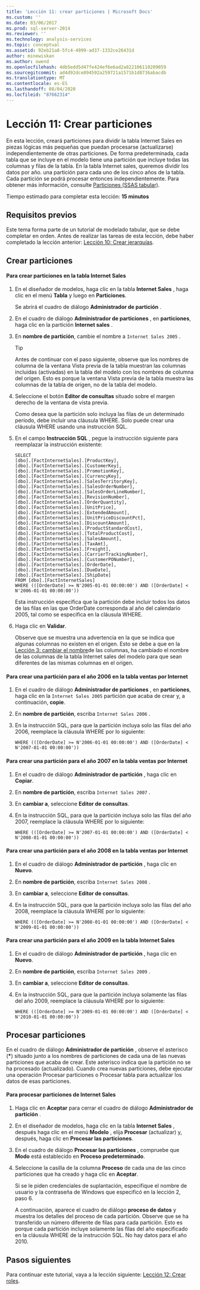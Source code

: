 ```yaml
---
title: 'Lección 11: crear particiones | Microsoft Docs'
ms.custom: ''
ms.date: 03/06/2017
ms.prod: sql-server-2014
ms.reviewer: ''
ms.technology: analysis-services
ms.topic: conceptual
ms.assetid: 92eb21a8-5fc4-4999-ad37-1332ce26431d
author: minewiskan
ms.author: owend
ms.openlocfilehash: 4db5edd5d47fe424ef6e6ad2a822106110209059
ms.sourcegitcommit: ad4d92dce894592a259721a1571b1d8736abacdb
ms.translationtype: MT
ms.contentlocale: es-ES
ms.lasthandoff: 08/04/2020
ms.locfileid: "87662314"
---
```

# <a name="lesson-11-create-partitions"></a>Lección 11: Crear particiones
  En esta lección, creará particiones para dividir la tabla Internet Sales en piezas lógicas más pequeñas que puedan procesarse (actualizarse) independientemente de otras particiones. De forma predeterminada, cada tabla que se incluye en el modelo tiene una partición que incluye todas las columnas y filas de la tabla. En la tabla Internet sales, queremos dividir los datos por año. una partición para cada uno de los cinco años de la tabla.  Cada partición se podrá procesar entonces independientemente. Para obtener más información, consulte [Particiones &#40;SSAS tabular&#41;](tabular-models/partitions-ssas-tabular.md).  
  
 Tiempo estimado para completar esta lección: **15 minutos**  
  
## <a name="prerequisites"></a>Requisitos previos  
 Este tema forma parte de un tutorial de modelado tabular, que se debe completar en orden. Antes de realizar las tareas de esta lección, debe haber completado la lección anterior: [Lección 10: Crear jerarquías](lesson-9-create-hierarchies.md).  
  
## <a name="create-partitions"></a>Crear particiones  
  
#### <a name="to-create-partitions-in-the-internet-sales-table"></a>Para crear particiones en la tabla Internet Sales  
  
1.  En el diseñador de modelos, haga clic en la tabla **Internet Sales** , haga clic en el menú **Tabla** y luego en **Particiones**.  
  
     Se abrirá el cuadro de diálogo **Administrador de partición** .  
  
2.  En el cuadro de diálogo **Administrador de particiones** , en **particiones**, haga clic en la partición **Internet sales** .  
  
3.  En **nombre de partición**, cambie el nombre a `Internet Sales 2005` .  
  
    > [!TIP]  
    >  Antes de continuar con el paso siguiente, observe que los nombres de columna de la ventana Vista previa de la tabla muestran las columnas incluidas (activadas) en la tabla del modelo con los nombres de columna del origen. Esto es porque la ventana Vista previa de la tabla muestra las columnas de la tabla de origen, no de la tabla del modelo.  
  
4.  Seleccione el botón **Editor de consultas** situado sobre el margen derecho de la ventana de vista previa.  
  
     Como desea que la partición solo incluya las filas de un determinado período, debe incluir una cláusula WHERE. Solo puede crear una cláusula WHERE usando una instrucción SQL.  
  
5.  En el campo **Instrucción SQL** , pegue la instrucción siguiente para reemplazar la instrucción existente:  
  
    ```  
    SELECT   
    [dbo].[FactInternetSales].[ProductKey],  
    [dbo].[FactInternetSales].[CustomerKey],  
    [dbo].[FactInternetSales].[PromotionKey],  
    [dbo].[FactInternetSales].[CurrencyKey],  
    [dbo].[FactInternetSales].[SalesTerritoryKey],  
    [dbo].[FactInternetSales].[SalesOrderNumber],  
    [dbo].[FactInternetSales].[SalesOrderLineNumber],  
    [dbo].[FactInternetSales].[RevisionNumber],  
    [dbo].[FactInternetSales].[OrderQuantity],  
    [dbo].[FactInternetSales].[UnitPrice],  
    [dbo].[FactInternetSales].[ExtendedAmount],  
    [dbo].[FactInternetSales].[UnitPriceDiscountPct],  
    [dbo].[FactInternetSales].[DiscountAmount],  
    [dbo].[FactInternetSales].[ProductStandardCost],  
    [dbo].[FactInternetSales].[TotalProductCost],  
    [dbo].[FactInternetSales].[SalesAmount],  
    [dbo].[FactInternetSales].[TaxAmt],  
    [dbo].[FactInternetSales].[Freight],  
    [dbo].[FactInternetSales].[CarrierTrackingNumber],  
    [dbo].[FactInternetSales].[CustomerPONumber],  
    [dbo].[FactInternetSales].[OrderDate],  
    [dbo].[FactInternetSales].[DueDate],  
    [dbo].[FactInternetSales].[ShipDate]   
    FROM [dbo].[FactInternetSales]  
    WHERE (([OrderDate] >= N'2005-01-01 00:00:00') AND ([OrderDate] < N'2006-01-01 00:00:00'))  
    ```  
  
     Esta instrucción especifica que la partición debe incluir todos los datos de las filas en las que OrderDate corresponda al año del calendario 2005, tal como se especifica en la cláusula WHERE.  
  
6.  Haga clic en **Validar**.  
  
     Observe que se muestra una advertencia en la que se indica que algunas columnas no existen en el origen. Esto se debe a que en la [Lección 3: cambiar el nombre](rename-columns.md)de las columnas, ha cambiado el nombre de las columnas de la tabla Internet sales del modelo para que sean diferentes de las mismas columnas en el origen.  
  
#### <a name="to-create-a-partition-for-the-2006-year-in-the-internet-sales-table"></a>Para crear una partición para el año 2006 en la tabla ventas por Internet  
  
1.  En el cuadro de diálogo **Administrador de particiones** , en **particiones**, haga clic en la `Internet Sales 2005` partición que acaba de crear y, a continuación, **copie**.  
  
2.  En **nombre de partición**, escriba `Internet Sales 2006` .  
  
3.  En la instrucción SQL, para que la partición incluya solo las filas del año 2006, reemplace la cláusula WHERE por lo siguiente:  
  
    ```  
    WHERE (([OrderDate] >= N'2006-01-01 00:00:00') AND ([OrderDate] < N'2007-01-01 00:00:00'))  
    ```  
  
#### <a name="to-create-a-partition-for-the-2007-year-in-the-internet-sales-table"></a>Para crear una partición para el año 2007 en la tabla ventas por Internet  
  
1.  En el cuadro de diálogo **Administrador de partición** , haga clic en **Copiar**.  
  
2.  En **nombre de partición**, escriba `Internet Sales 2007` .  
  
3.  En **cambiar a**, seleccione **Editor de consultas**.  
  
4.  En la instrucción SQL, para que la partición incluya solo las filas del año 2007, reemplace la cláusula WHERE por lo siguiente:  
  
    ```  
    WHERE (([OrderDate] >= N'2007-01-01 00:00:00') AND ([OrderDate] < N'2008-01-01 00:00:00'))  
    ```  
  
#### <a name="to-create-a-partition-for-the-2008-year-in-the-internet-sales-table"></a>Para crear una partición para el año 2008 en la tabla ventas por Internet  
  
1.  En el cuadro de diálogo **Administrador de partición** , haga clic en **Nuevo**.  
  
2.  En **nombre de partición**, escriba `Internet Sales 2008` .  
  
3.  En **cambiar a**, seleccione **Editor de consultas**.  
  
4.  En la instrucción SQL, para que la partición incluya solo las filas del año 2008, reemplace la cláusula WHERE por lo siguiente:  
  
    ```  
    WHERE (([OrderDate] >= N'2008-01-01 00:00:00') AND ([OrderDate] < N'2009-01-01 00:00:00'))  
    ```  
  
#### <a name="to-create-a-partition-for-the-2009-year-in-the-internet-sales-table"></a>Para crear una partición para el año 2009 en la tabla Internet Sales  
  
1.  En el cuadro de diálogo **Administrador de partición** , haga clic en **Nuevo**.  
  
2.  En **nombre de partición**, escriba `Internet Sales 2009` .  
  
3.  En **cambiar a**, seleccione **Editor de consultas**.  
  
4.  En la instrucción SQL, para que la partición incluya solamente las filas del año 2009, reemplace la cláusula WHERE por lo siguiente:  
  
    ```  
    WHERE (([OrderDate] >= N'2009-01-01 00:00:00') AND ([OrderDate] < N'2010-01-01 00:00:00'))  
    ```  
  
## <a name="process-partitions"></a>Procesar particiones  
 En el cuadro de diálogo **Administrador de partición** , observe el asterisco (**\***) situado junto a los nombres de particiones de cada una de las nuevas particiones que acaba de crear. Este asterisco indica que la partición no se ha procesado (actualizado). Cuando crea nuevas particiones, debe ejecutar una operación Procesar particiones o Procesar tabla para actualizar los datos de esas particiones.  
  
#### <a name="to-process-internet-sales-partitions"></a>Para procesar particiones de Internet Sales  
  
1.  Haga clic en **Aceptar** para cerrar el cuadro de diálogo **Administrador de partición** .  
  
2.  En el diseñador de modelos, haga clic en la tabla **Internet Sales** , después haga clic en el menú **Modelo** , elija **Procesar** (actualizar) y, después, haga clic en **Procesar las particiones**.  
  
3.  En el cuadro de diálogo **Procesar las particiones** , compruebe que **Modo** está establecido en **Proceso predeterminado**.  
  
4.  Seleccione la casilla de la columna **Proceso** de cada una de las cinco particiones que ha creado y haga clic en **Aceptar**.  
  
     Si se le piden credenciales de suplantación, especifique el nombre de usuario y la contraseña de Windows que especificó en la lección 2, paso 6.  
  
     A continuación, aparece el cuadro de diálogo **proceso de datos** y muestra los detalles del proceso de cada partición. Observe que se ha transferido un número diferente de filas para cada partición. Esto es porque cada partición incluye solamente las filas del año especificado en la cláusula WHERE de la instrucción SQL. No hay datos para el año 2010.  
  
## <a name="next-steps"></a>Pasos siguientes  
 Para continuar este tutorial, vaya a la lección siguiente: [Lección 12: Crear roles](lesson-11-create-roles.md).  
  
  
